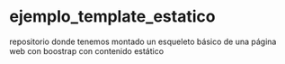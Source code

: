 # ejemplo_template_estatico
repositorio donde tenemos montado un esqueleto básico de una página web con boostrap con contenido estático
